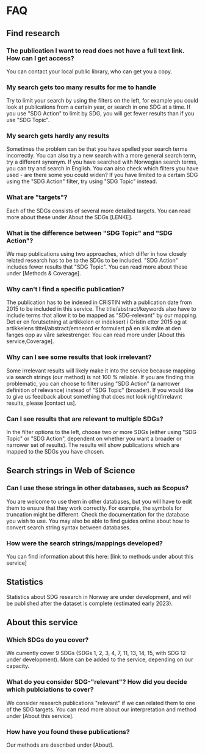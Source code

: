 # FAQ

## Find research

### The publication I want to read does not have a full text link. How can I get access?
You can contact your local public library, who can get you a copy. 

### My search gets too many results for me to handle
Try to limit your search by using the filters on the left, for example you could look at publications from a certain year, or search in one SDG at a time. If you use "SDG Action" to limit by SDG, you will get fewer results than if you use "SDG Topic". 

### My search gets hardly any results
Sometimes the problem can be that you have spelled your search terms incorrectly. You can also try a new search with a more general search term, try a different synonym. If you have searched with Norwegian search terms, you can try and search in English. You can also check which filters you have used - are there some you could widen? If you have limited to a certain SDG using the "SDG Action" filter, try using "SDG Topic" instead. 

### What are "targets"?
Each of the SDGs consists of several more detailed targets. You can read more about these under About the SDGs [LENKE]. 

### What is the difference between "SDG Topic" and "SDG Action"?
We map publications using two approaches, which differ in how closely related research has to be to the SDGs to be included. "SDG Action" includes fewer results that "SDG Topic". You can read more about these under [Methods & Coverage].

### Why can't I find a specific publication?
The publication has to be indexed in CRISTIN with a publication date from 2015 to be included in this service. The title/abstract/keywords also have to include terms that allow it to be mapped as "SDG-relevant" by our mapping. Det er en forutsetning at artikkelen er indeksert i Cristin etter 2015 og at artikkelens tittel/abstract/emneord er formulert på en slik måte at den fanges opp av våre søkestrenger. You can read more under [About this service,Coverage].

### Why can I see some results that look irrelevant?
Some irrelevant results will likely make it into the service because mapping via search strings (our method) is not 100 % reliable. If you are finding this problematic, you can choose to filter using "SDG Action" (a narrower definition of relevance) instead of "SDG Topic" (broader). If you would like to give us feedback about something that does not look right/irrelavnt results, please [contact us].

### Can I see results that are relevant to multiple SDGs?
In the filter options to the left, choose two or more SDGs (either using "SDG Topic" or "SDG Action", dependent on whether you want a broader or narrower set of results). The results will show publications which are mapped to the SDGs you have chosen. 


## Search strings in Web of Science

### Can I use these strings in other databases, such as Scopus?
You are welcome to use them in other databases, but you will have to edit them to ensure that they work correctly. For example, the symbols for truncation might be different. Check the documentation for the database you wish to use. You may also be able to find guides online about how to convert search string syntax between databases. 

### How were the search strings/mappings developed?
You can find information about this here: [link to methods under about this service]


## Statistics

Statistics about SDG research in Norway are under development, and will be published after the dataset is complete (estimated early 2023). 


## About this service

### Which SDGs do you cover?
We currently cover 9 SDGs (SDGs 1, 2, 3, 4, 7, 11, 13, 14, 15, with SDG 12 under development). More can be added to the service, depending on our capacity. 

### What do you consider SDG-"relevant"? How did you decide which publciations to cover?
We consider research publications "relevant" if we can related them to one of the SDG targets. You can read more about our interpretation and method under [About this service].

### How have you found these publications? 
Our methods are described under [About].
